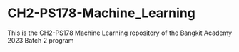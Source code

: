 # CH2-PS178-Machine_Learning
This is the CH2-PS178 Machine Learning repository of the Bangkit Academy 2023 Batch 2 program
